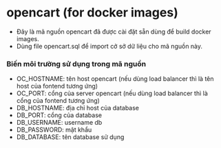 # opencart (for docker images)
- Đây là mã nguồn opencart đã được cài đặt sẵn dùng để build docker images.
- Dùng file opencart.sql để import cở sở dữ liệu cho mã nguồn này.

### Biến môi trường sử dụng trong mã nguồn
- OC_HOSTNAME: tên host opencart (nếu dùng load balancer thì là tên host của fontend tương ứng)
- OC_PORT: cổng của server opencart (nếu dùng load balancer thì là cổng của fontend tương ứng)
- DB_HOSTNAME: địa chỉ host của database
- DB_PORT: cổng của database
- DB_USERNAME: username db 
- DB_PASSWORD: mật khẩu
- DB_DATABASE: tên database sử dụng 
